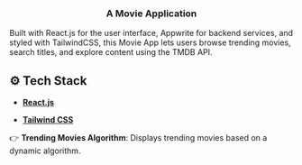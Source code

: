 <div align="center">
  <h3 align="center">A Movie Application</h3>
</div>
Built with React.js for the user interface, Appwrite for backend services, and styled with TailwindCSS, this Movie App lets users browse trending movies, search titles, and explore content using the TMDB API.

## <a name="tech-stack">⚙️ Tech Stack</a>

- **[React.js](https://react.dev/reference/react)**

- **[Tailwind CSS](https://tailwindcss.com/)**

👉 **Trending Movies Algorithm**: Displays trending movies based on a dynamic algorithm.
